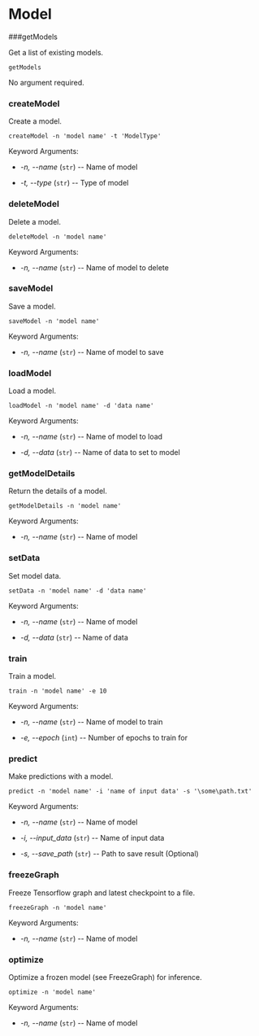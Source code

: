 # Model

###getModels

Get a list of existing models.

```
getModels
```

No argument required.

### createModel

Create a model.

```
createModel -n 'model name' -t 'ModelType'
```

Keyword Arguments:

* *-n, --name* (`str`) -- Name of model

* *-t, --type* (`str`) -- Type of model

### deleteModel

Delete a model.

```
deleteModel -n 'model name'
```

Keyword Arguments:

* *-n, --name* (`str`) -- Name of model to delete

### saveModel

Save a model.

```
saveModel -n 'model name'
```

Keyword Arguments:

* *-n, --name* (`str`) -- Name of model to save

### loadModel

Load a model.

```
loadModel -n 'model name' -d 'data name'
```

Keyword Arguments:

* *-n, --name* (`str`) -- Name of model to load

* *-d, --data* (`str`) -- Name of data to set to model

### getModelDetails

Return the details of a model.

```
getModelDetails -n 'model name'
```

Keyword Arguments:

* *-n, --name* (``str``) -- Name of model

### setData

Set model data.

```
setData -n 'model name' -d 'data name'
```

Keyword Arguments:

* *-n, --name* (`str`) -- Name of model

* *-d, --data* (`str`) -- Name of data

### train

Train a model.

```
train -n 'model name' -e 10
```

Keyword Arguments:

* *-n, --name* (`str`) -- Name of model to train

* *-e, --epoch* (`int`) -- Number of epochs to train for

### predict

Make predictions with a model.

```
predict -n 'model name' -i 'name of input data' -s '\some\path.txt'
```

Keyword Arguments:

* *-n, --name* (`str`) -- Name of model

* *-i, --input_data* (`str`) -- Name of input data

* *-s, --save_path* (`str`) -- Path to save result (Optional)

### freezeGraph

Freeze Tensorflow graph and latest checkpoint to a file.

```
freezeGraph -n 'model name'
```

Keyword Arguments:

* *-n, --name* (`str`) -- Name of model

### optimize

Optimize a frozen model (see FreezeGraph) for inference.

```
optimize -n 'model name'
```

Keyword Arguments:

* *-n, --name* (`str`) -- Name of model